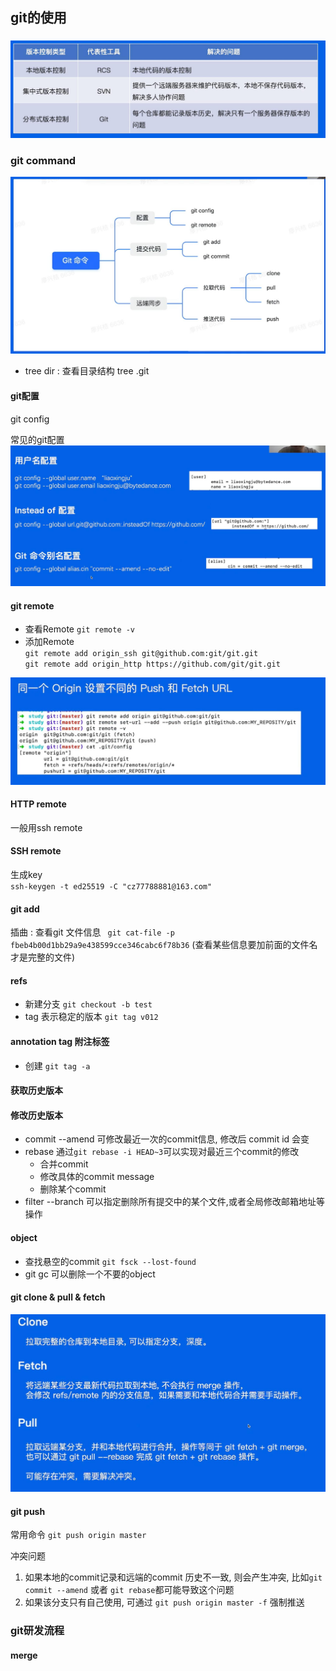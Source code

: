 ## git的使用


### 

![](../picture/11版本控制.jpg)


### git command

![](../picture/11git命令.jpg)

- tree dir : 查看目录结构  tree .git


#### git配置
git config

常见的git配置
![](../picture/11常见git配置.jpg)

#### git remote

- 查看Remote `git remote -v`
- 添加Remote   
  `git remote add origin_ssh git@github.com:git/git.git`   
  `git remote add origin_http https://github.com/git/git.git`

![](../picture/11gitSetRepo.jpg)

#### HTTP remote

一般用ssh remote

#### SSH remote

生成key  
`ssh-keygen -t ed25519 -C "cz77788881@163.com"`

#### git add


插曲 : 查看git 文件信息 ` git cat-file -p fbeb4b00d1bb29a9e438599cce346cabc6f78b36` (查看某些信息要加前面的文件名才是完整的文件)

#### refs 

- 新建分支 `git checkout -b test`
- tag 表示稳定的版本 `git tag v012`

#### annotation tag 附注标签
- 创建 `git tag -a`


#### 获取历史版本


#### 修改历史版本

- commit --amend  可修改最近一次的commit信息, 修改后 commit id 会变
- rebase 通过`git rebase -i HEAD~3`可以实现对最近三个commit的修改
  - 合并commit
  - 修改具体的commit message
  - 删除某个commit
- filter --branch 可以指定删除所有提交中的某个文件,或者全局修改邮箱地址等操作


#### object

- 查找悬空的commit `git fsck --lost-found`
- git gc 可以删除一个不要的object


#### git clone & pull & fetch

![](../picture/11clonepullfetch.jpg)

#### git push

常用命令 `git push origin master`

冲突问题
1. 如果本地的commit记录和远端的commit 历史不一致, 则会产生冲突, 比如`git commit --amend` 或者 `git rebase`都可能导致这个问题
2. 如果该分支只有自己使用, 可通过 `git push origin master -f` 强制推送

### git研发流程

#### merge


